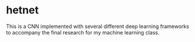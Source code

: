 # hetnet

This is a CNN implemented with several different deep learning frameworks to accompany the final research for my machine learning class.
